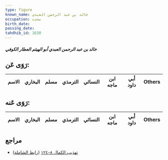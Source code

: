 ```yaml
---
type: figure
known_name: خالد بن عبد الرحمن العبدي
occupation: محدث
birth_date:
passing_date:
tahdhib_id: 1630
---
```

##### خالد بن عبد الرحمن العبدي أبو الهيثم العطار الكوفي

## رَوَى عَن:
| الاسم | البخاري | مسلم | الترمذي | النسائي | ابن ماجه | أبي داود | Others |
| ----- | ------- | ---- | ------- | ------- | -------- | -------- | ------ |
## رَوَى عَنه:
| الاسم | البخاري | مسلم | الترمذي | النسائي | ابن ماجه | أبي داود | Others |
| ----- | ------- | ---- | ------- | ------- | -------- | -------- | ------ |
## مراجع
- [تهذيب الكمال ٨-١٢٤](obsidian://open?vault=Tahdhib-al-Kamal&file=Figures/١٦٣٠-خالد%20بن%20عبد%20الرحمن%20العبدي%20أبو%20الهيثم%20العطار%20الكوفي) ([رابط الشاملة](https://shamela.ws/book/3722/3835))